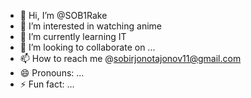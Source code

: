- 👋 Hi, I’m @SOB1Rake
- 👀 I’m interested in watching anime
- 🌱 I’m currently learning IT
- 💞️ I’m looking to collaborate on ...
- 📫 How to reach me @sobirjonotajonov11@gmail.com
- 😄 Pronouns: ...
- ⚡ Fun fact: ...

<!---
SOB1Rake/SOB1Rake is a ✨ special ✨ repository because its `README.md` (this file) appears on your GitHub profile.
You can click the Preview link to take a look at your changes.
--->
